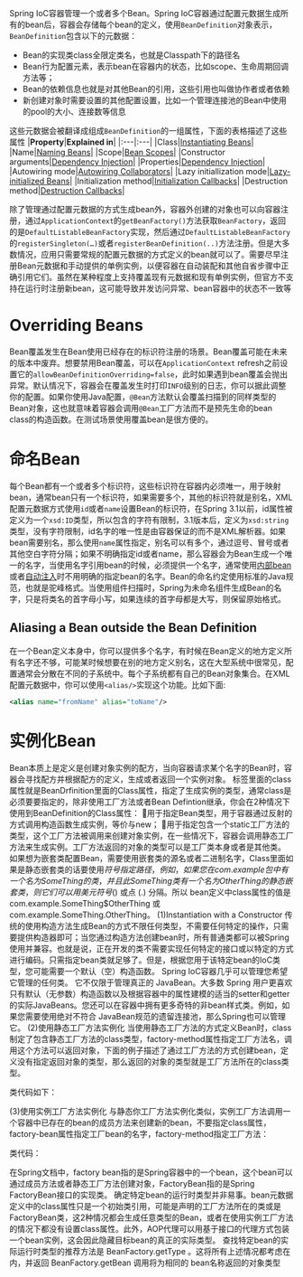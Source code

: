 Spring IoC容器管理一个或者多个Bean。Spring IoC容器通过配置元数据生成所有的bean后，容器会存储每个bean的定义，使用`BeanDefinition`对象表示，`BeanDefinition`包含以下的元数据：
- Bean的实现类class全限定类名，也就是Classpath下的路径名
- Bean行为配置元素，表示bean在容器内的状态，比如scope、生命周期回调方法等；
- Bean的依赖信息也就是对其他Bean的引用，这些引用也叫做协作者或者依赖
- 新创建对象时需要设置的其他配置设置，比如一个管理连接池的Bean中使用的pool的大小、连接数等信息

这些元数据会被翻译成组成`BeanDefinition`的一组属性，下面的表格描述了这些属性
|**Property**|**Explained in**|
|:---|:---|
|Class|[Instantiating Beans](https://docs.spring.io/spring-framework/reference/core/beans/definition.html#beans-factory-class)|
|Name|[Naming Beans](https://docs.spring.io/spring-framework/reference/core/beans/definition.html#beans-beanname)|
|Scope|[Bean Scopes](https://docs.spring.io/spring-framework/reference/core/beans/factory-scopes.html)|
|Constructor arguments|[Dependency Injection](https://docs.spring.io/spring-framework/reference/core/beans/dependencies/factory-collaborators.html)|
|Properties|[Dependency Injection](https://docs.spring.io/spring-framework/reference/core/beans/dependencies/factory-collaborators.html)|
|Autowiring mode|[Autowiring Collaborators](https://docs.spring.io/spring-framework/reference/core/beans/dependencies/factory-autowire.html)|
|Lazy initiallization mode|[Lazy-initialized Beans](https://docs.spring.io/spring-framework/reference/core/beans/dependencies/factory-lazy-init.html)|
|Initialization method|[Initialization Callbacks](https://docs.spring.io/spring-framework/reference/core/beans/factory-nature.html#beans-factory-lifecycle-initializingbean)|
|Destruction method|[Destruction Callbacks](https://docs.spring.io/spring-framework/reference/core/beans/factory-nature.html#beans-factory-lifecycle-disposablebean)|

除了管理通过配置元数据的方式生成bean外，容器外创建的对象也可以向容器注册，通过`ApplicationContext`的`getBeanFactory()`方法获取`BeanFactory`，返回的是`DefaultListableBeanFactory`实现，然后通过`DefaultListableBeanFactory`的`registerSingleton(…)`或者`registerBeanDefinition(..)`方法注册。但是大多数情况，应用只需要常规的配置元数据的方式定义的bean就可以了。需要尽早注册Bean元数据和手动提供的单例实例，以便容器在自动装配和其他自省步骤中正确引用它们。虽然在某种程度上支持覆盖现有元数据和现有单例实例，但官方不支持在运行时注册新bean，这可能导致并发访问异常、bean容器中的状态不一致等
# Overriding Beans
Bean覆盖发生在Bean使用已经存在的标识符注册的场景。Bean覆盖可能在未来的版本中废弃。想要禁用Bean覆盖，可以在`ApplicationContext` refresh之前设置它的`allowBeanDefinitionOverriding=false`，此时如果遇到bean覆盖会抛出异常。默认情况下，容器会在覆盖发生时打印`INFO`级别的日志，你可以据此调整你的配置。如果你使用Java配置，`@Bean`方法默认会覆盖扫描到的同样类型的Bean对象，这也就意味着容器会调用`@Bean`工厂方法而不是预先生命的bean class的构造函数。在测试场景使用覆盖bean是很方便的。
# 命名Bean
每个Bean都有一个或者多个标识符，这些标识符在容器内必须唯一，用于映射bean，通常bean只有一个标识符，如果需要多个，其他的标识符就是别名，XML配置元数据方式使用`id`或者`name`设置Bean的标识符，在Spring 3.1以前，id属性被定义为一个`xsd:ID`类型，所以包含的字符有限制，3.1版本后，定义为`xsd:string`类型，没有字符限制，id名字的唯一性是由容器保证的而不是XML解析器。如果bean需要别名，那么使用`name`属性指定，别名可以有多个，通过逗号、冒号或者其他空白字符分隔；如果不明确指定id或者name，那么容器会为Bean生成一个唯一的名字，当使用名字引用bean的时候，必须提供一个名字，通常使用[内部bean](https://docs.spring.io/spring-framework/reference/core/beans/dependencies/factory-properties-detailed.html#beans-inner-beans)或者[自动注入](https://docs.spring.io/spring-framework/reference/core/beans/dependencies/factory-autowire.html)时不用明确的指定bean的名字。Bean的命名约定使用标准的Java规范，也就是驼峰格式。当使用组件扫描时，Spring为未命名组件生成Bean的名字，只是将类名的首字母小写，如果连续的首字母都是大写，则保留原始格式。
## Aliasing a Bean outside the Bean Definition
在一个Bean定义本身中，你可以提供多个名字，有时候在Bean定义的地方定义所有名字还不够，可能某时候想要在别的地方定义别名，这在大型系统中很常见，配置通常会分散在不同的子系统中。每个子系统都有自己的Bean对象集合。在XML配置元数据中，你可以使用`<alias/>`实现这个功能。比如下面:
```xml
<alias name="fromName" alias="toName"/>
```
# 实例化Bean
Bean本质上是定义是创建对象实例的配方，当向容器请求某个名字的Bean时，容器会寻找配方并根据配方的定义，生成或者返回一个实例对象。
<bean>标签里面的class属性就是BeanDrfinition里面的Class属性，指定了生成实例的类型，通常class是必须要要指定的，除非使用工厂方法或者Bean Defintion继承，你会在2种情况下使用到BeanDefinition的Class属性：
用于指定Bean类型，用于容器通过反射的方式调用构造函数生成实例，等价与new；
用于指定包含一个static工厂方法的类型，这个工厂方法被调用来创建对象实例，在一些情况下，容器会调用静态工厂方法来生成实例。工厂方法返回的对象的类型可以是工厂类本身或者是其他类。
如果想为嵌套类配置Bean，需要使用嵌套类的源名或者二进制名字，Class里面如果是静态嵌套类的话要使用$符号指定路径，例如，如果您在 com.example包中有一个名为SomeThing的类，并且此SomeThing类有一个名为OtherThing的静态嵌套类，则它们可以用美元符号 ($) 或点 (.) 分隔。所以 bean定义中class属性的值是com.example.SomeThing$OtherThing 或 com.example.SomeThing.OtherThing。
(1)Instantiation with a Constructor
传统的使用构造方法生成Bean的方式不限任何类型，不需要任何特定的操作，只需要提供构造器即可；当您通过构造方法创建bean时，所有普通类都可以被Spring使用并兼容。也就是说，正在开发的类不需要实现任何特定的接口或以特定的方式进行编码。只需指定bean类就足够了。但是，根据您用于该特定bean的IoC类型，您可能需要一个默认（空）构造函数。
Spring IoC容器几乎可以管理您希望它管理的任何类。 它不仅限于管理真正的 JavaBean。大多数 Spring 用户更喜欢只有默认（无参数）构造函数以及根据容器中的属性建模的适当的setter和getter的实际JavaBeans。您还可以在容器中拥有更多奇特的非bean样式类。例如，如果您需要使用绝对不符合 JavaBean规范的遗留连接池，那么Spring也可以管理它。
(2)使用静态工厂方法实例化
当使用静态工厂方法的方式定义Bean时，class制定了包含静态工厂方法的class类型，factory-method属性指定工厂方法名，调用这个方法可以返回对象，下面的例子描述了通过工厂方法的方式创建bean，定义没有指定返回对象的类型，那么返回的对象的类型就是工厂方法所在的class类型。

类代码如下：

(3)使用实例工厂方法实例化
与静态你工厂方法实例化类似，实例工厂方法调用一个容器中已存在的bean的成员方法来创建新的bean，不要指定class属性，factory-bean属性指定工厂bean的名字，factory-method指定工厂方法：

类代码：

在Spring文档中，factory bean指的是Spring容器中的一个bean，这个bean可以通过成员方法或者静态工厂方法创建对象，FactoryBean指的是Spring FactoryBean接口的实现类。
确定特定bean的运行时类型并非易事。bean元数据定义中的class属性只是一个初始类引用，可能是声明的工厂方法所在的类或是FactoryBean类，这2种情况都会生成任意类型的Bean，或者在使用实例工厂方法的情况下都没有设置class属性。此外，AOP代理可以用基于接口的代理方式包装一个bean实例，这会因此隐藏目标bean的真正的实际类型。
查找特定bean的实际运行时类型的推荐方法是 BeanFactory.getType 。这将所有上述情况都考虑在内，并返回 BeanFactory.getBean 调用将为相同的 bean名称返回的对象类型